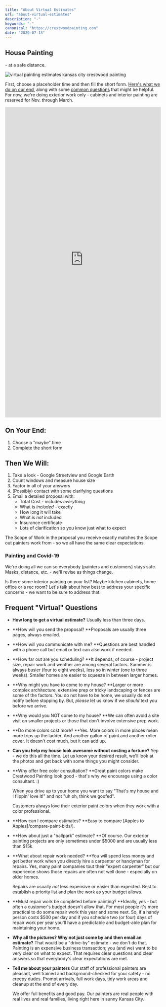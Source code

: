 ```yaml
---
title: "About Virtual Estimates"
url: "about-virtual-estimates"
description: "-"
keywords: "-"
canonical: "https://crestwoodpainting.com"
date: "2020-07-13"
---
```


## House Painting
\- at a safe distance.

![virtual painting estimates kansas city crestwood painting](images/iconfinder_phonehouse_blue.png)

First, choose a placeholder time and then fill the short form. [Here's what we do on our end](#thenwewill), along with some [common questions](#frequent) that might be helpful.
For now, we're doing exterior work only - cabinets and interior painting are reserved for Nov. through March.

<iframe src="https://cwp-virtual.youcanbook.me/?noframe=true&amp;skipHeaderFooter=true" id="ycbmiframecwp-virtual" style="width:100%;height:1000px;border:0px;background-color:transparent;" frameborder="0" allowtransparency="true"></iframe>

<script>window.addEventListener && window.addEventListener("message", function(event){if (event.origin === "https://cwp-virtual.youcanbook.me"){document.getElementById("ycbmiframecwp-virtual").style.height = event.data + "px";}}, false);</script>

## On Your End:

1. Choose a "maybe" time
2. Complete the short form

## Then We Will:

1. Take a look - Google Streetview and Google Earth
2. Count windows and measure house size
3. Factor in all of your answers
4. (Possibly) contact with some clarifying questions
5. Email a detailed proposal with:
    - Total Cost - includes _everything_
    - What is _included_ - exactly
    - How long it will take
    - What is _not_ included
    - Insurance certificate
    - Lots of clarification so you know just what to expect

The Scope of Work in the proposal you receive exactly matches the Scope out painters work from - so we all have the same clear expectations.

### Painting and Covid-19

We're doing all we can so everybody (painters and customers) stays safe. Masks, distance, etc. - we'll revise as things change.

Is there some interior painting on your list? Maybe kitchen cabinets, home office or a rec room? Let's talk about how best to address your specific concerns - we want to be sure to address that.

## Frequent "Virtual" Questions

- **How long to get a virtual estimate?**
    Usually less than three days.

- **How will you send the proposal?
    **Proposals are usually three pages, always emailed.

- **How will you communicate with me?
    **Questions are best handled with a phone call but email or text can also work if needed.

- **How far out are you scheduling?
    **It depends, of course - project size, repair work and weather are among several factors. Summer is always busier (four to eight weeks), less so in winter (one to three weeks). Smaller homes are easier to squeeze in between larger homes.

- **Why might you have to come to my house?
    **Larger or more complex architecture, extensive prep or tricky landscaping or fences are some of the factors. You do not have to be home, we usually do not notify before stopping by. But, _please_ let us know if we _should_ text you before we arrive.

- **Why would you NOT come to my house?
    **We can often avoid a site visit on smaller projects or those that don't involve extensive prep work.

- **Do more colors cost more?
    **Yes. More colors in more places mean more trips up the ladder. And another gallon of paint and another roller cover. It doesn't cost much, but it can add up.

- **Can you help my house look awesome without costing a fortune?**
    Yep - we do this all the time. Let us know your desired result, we'll look at the photos and get back with some things you might consider.

- **Why offer free color consultation?
    **Great paint colors make Crestwood Painting look good - that's why we encourage using a color consultant. :)
      
    When you drive up to your home you want to say "That's my house and I flippin' love it!" and not "uh oh, think we goofed".
      
    Customers always love their exterior paint colors when they work with a color professional.

- **How can I compare estimates?
    **Easy to compare [Apples to Apples]/compare-paint-bids/).

- **How about just a "ballpark" estimate?
    **Of course. Our exterior painting projects are only sometimes under $5000 and are usually less than $15k.

- **What about repair work needed?
    **You will spend less money and get better work when you directly hire a carpenter or handyman for repairs. Yes, many paint companies tout their "expert carpenter" but our experience shows those repairs are often not well done - especially on older homes.
      
    Repairs are usually _not_ less expensive or easier than expected. Best to establish a priority list and plan the work as your budget allows.

- **Must repair work be completed before painting?
    **Ideally, yes - but often a customer's budget doesn't allow that. For most people it's more practical to do some repair work this year and some next. So, if a handy person costs $500 per day and if you schedule two (or four) days of repair work per year you'll have a predictable and budget-able plan for maintaining your home.

- **Why all the pictures? Why not just come by and then email an estimate?**
    That would be a "drive-by" estimate - we don't do that. Painting is an expensive business transaction; you (and we) want to be very clear on what to expect. That requires clear questions and clear answers so that everybody's clear expectations are met.

- **Tell me about your painters**
    Our staff of professional painters are pleasant, well trained and background-checked for your safety - no creepy dudes. Prompt arrivals, full work days, tidy work areas and cleanup at the end of every day.
      
    We offer full benefits and good pay. Our painters are real people with real lives and real families, living right here in sunny Kansas City.

